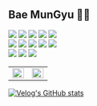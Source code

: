 <!--
**Baemung/Baemung** is a ✨ _special_ ✨ repository because its `README.md` (this file) appears on your GitHub profile.
-->

## Bae MunGyu 👨‍💻

<div>
  
<img src="https://img.shields.io/badge/R-276DC3?style=flat-square&logo=R&logoColor=white"/></a>
<img src="https://img.shields.io/badge/Python-3766AB?style=flat-square&logo=Python&logoColor=white"/></a>
<img src="https://img.shields.io/badge/OpenCV-5C3EE8?style=flat-square&logo=Opencv&logoColor=black"/></a>
<img src="https://img.shields.io/badge/Tensorflow-FF6F00?style=flat-square&logo=Tensorflow&logoColor=black"/></a>
<img src="https://img.shields.io/badge/Keras-D00000?style=flat-square&logo=Keras&logoColor=white"/></a>
<br>
<img src="https://img.shields.io/badge/C-A8B9CC?style=flat-square&logo=C&logoColor=white"/></a>
<img src="https://img.shields.io/badge/C Sharp-239120?style=flat-square&logo=Csharp&logoColor=white"/></a>
<img src="https://img.shields.io/badge/.Net-512BD4?style=flat-square&logo=.Net&logoColor=white"/></a>
<img src="https://img.shields.io/badge/Arduino-00979D?style=flat-square&logo=Arduino&logoColor=white"/></a>
<img src="https://img.shields.io/badge/Raspberrypi-A22846?style=flat-square&logo=Raspberrypi&logoColor=black"/></a>
<br>
<img src="https://img.shields.io/badge/PostgreSQL-4169E1?style=flat-square&logo=PostgreSQL&logoColor=white"/></a>
<img src="https://img.shields.io/badge/MariaDB-003545?style=flat-square&logo=MariaDB&logoColor=white"/></a>
<img src="https://img.shields.io/badge/MS SQL Server-CC2927?style=flat-square&logo=Microsoft SQL Server&logoColor=black"/></a>

</div>

<table><tr><td valign="top" width="50%">

<img src="https://github-readme-stats.vercel.app/api?username=Baemung&show_icons=true&count_private=true&hide_border=true" align="left" style="width: 100%" />

</td><td valign="top" width="50%">

<img src="https://github-readme-stats.vercel.app/api/top-langs/?username=Baemung&hide_border=true&layout=compact" align="left" style="width: 100%" />

</td></tr></table>    


<div>
  
  [![Velog's GitHub stats](https://velog-readme-stats.vercel.app/api?name=bae_mung)](https://github.com/eungyeole/velog-readme-stats)

</div>
